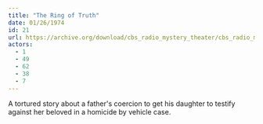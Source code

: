 ```yaml
---
title: "The Ring of Truth"
date: 01/26/1974
id: 21
url: https://archive.org/download/cbs_radio_mystery_theater/cbs_radio_mystery_theater-0001-0050.zip/cbs_radio_mystery_theater-0001-0050%2Fcbsrmt_0021_the_ring_of_truth.mp3
actors:
  - 1
  - 49
  - 62
  - 38
  - 7
---
```

A tortured story about a father's coercion to get his daughter to testify against her beloved in a homicide by vehicle case.